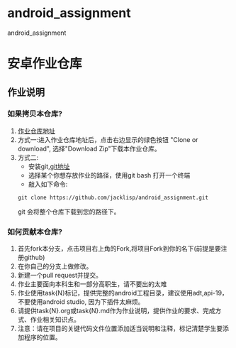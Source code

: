 # android_assignment
android_assignment

# 安卓作业仓库
## 作业说明
### 如果拷贝本仓库?
1. [作业仓库地址](https://github.com/jacklisp/android_assignment) 
2. 方式一:进入作业仓库地址后，点击右边显示的绿色按钮 "Clone or download",
   选择"Download Zip"下载本作业仓库。
3. 方式二:
   - 安装git,[git地址](https://gitforwindows.org/)
   - 选择某个你想存放作业的路径，使用git bash 打开一个终端
   - 敲入如下命令:
   ```
   git clone https://github.com/jacklisp/android_assignment.git
   ```
     git 会将整个仓库下载到您的路径下。

### 如何贡献本仓库?
1. 首先fork本分支，点击项目右上角的Fork,将项目Fork到你的名下(前提是要注册github)
2. 在你自己的分支上做修改。
3. 新建一个pull request并提交。
4. 作业主要面向本科生和一部分高职生，请不要出的太难
5. 作业使用task{N}标记，提供完整的android工程目录，建议使用adt,api-19，不要使用android 
studio, 因为下插件太麻烦。
6. 请提供task{N}.org或task{N}.md作为作业说明，提供作业的要求、完成方式、作业相关知识点。
7. 注意：请在项目的关键代码文件位置添加适当说明和注释，标记清楚学生要添加程序的位置。

